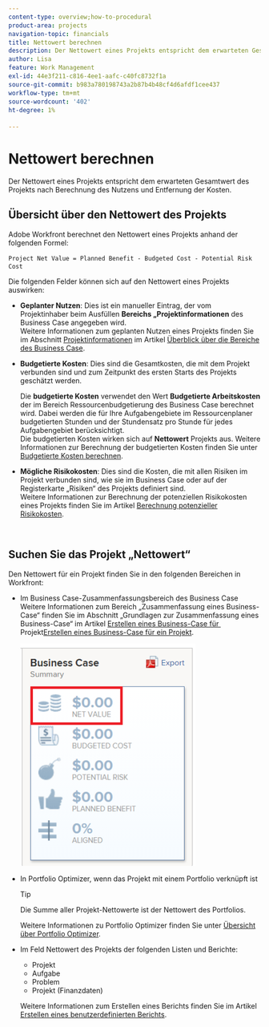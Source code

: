 ```yaml
---
content-type: overview;how-to-procedural
product-area: projects
navigation-topic: financials
title: Nettowert berechnen
description: Der Nettowert eines Projekts entspricht dem erwarteten Gesamtwert des Projekts nach Berechnung des Nutzens und Entfernung der Kosten.
author: Lisa
feature: Work Management
exl-id: 44e3f211-c816-4ee1-aafc-c40fc8732f1a
source-git-commit: b983a780198743a2b87b4b48cf4d6afdf1cee437
workflow-type: tm+mt
source-wordcount: '402'
ht-degree: 1%

---
```


# Nettowert berechnen

Der Nettowert eines Projekts entspricht dem erwarteten Gesamtwert des Projekts nach Berechnung des Nutzens und Entfernung der Kosten.

## Übersicht über den Nettowert des Projekts

Adobe Workfront berechnet den Nettowert eines Projekts anhand der folgenden Formel:

```
Project Net Value = Planned Benefit - Budgeted Cost - Potential Risk Cost
```

Die folgenden Felder können sich auf den Nettowert eines Projekts auswirken:

* **Geplanter Nutzen**: Dies ist ein manueller Eintrag, der vom Projektinhaber beim Ausfüllen **Bereichs „Projektinformationen** des Business Case angegeben wird.\
  Weitere Informationen zum geplanten Nutzen eines Projekts finden Sie im Abschnitt [Projektinformationen](../../../manage-work/projects/define-a-business-case/areas-of-business-case.md#project-info) im Artikel [Überblick über die Bereiche des Business Case](../../../manage-work/projects/define-a-business-case/areas-of-business-case.md).

* **Budgetierte Kosten**: Dies sind die Gesamtkosten, die mit dem Projekt verbunden sind und zum Zeitpunkt des ersten Starts des Projekts geschätzt werden.

  Die **budgetierte Kosten** verwendet den Wert **Budgetierte Arbeitskosten** der im Bereich Ressourcenbudgetierung des Business Case berechnet wird. Dabei werden die für Ihre Aufgabengebiete im Ressourcenplaner budgetierten Stunden und der Stundensatz pro Stunde für jedes Aufgabengebiet berücksichtigt.\
  Die budgetierten Kosten wirken sich auf **Nettowert** Projekts aus. Weitere Informationen zur Berechnung der budgetierten Kosten finden Sie unter [Budgetierte Kosten berechnen](../../../manage-work/projects/project-finances/budgeted-cost.md).

* **Mögliche Risikokosten**: Dies sind die Kosten, die mit allen Risiken im Projekt verbunden sind, wie sie im Business Case oder auf der Registerkarte „Risiken“ des Projekts definiert sind.\
  Weitere Informationen zur Berechnung der potenziellen Risikokosten eines Projekts finden Sie im Artikel [Berechnung potenzieller Risikokosten](../../../manage-work/projects/project-finances/potential-risk-cost.md).

   

## Suchen Sie das Projekt „Nettowert“

Den Nettowert für ein Projekt finden Sie in den folgenden Bereichen in Workfront:

* Im Business Case-Zusammenfassungsbereich des Business Case \
  Weitere Informationen zum Bereich „Zusammenfassung eines Business-Case“ finden Sie im Abschnitt „Grundlagen zur Zusammenfassung eines Business-Case“ im Artikel [Erstellen eines Business-Case für &#x200B;](../../../manage-work/projects/define-a-business-case/create-business-case.md) Projekt[Erstellen eines Business-Case für ein Projekt](../../../manage-work/projects/define-a-business-case/create-business-case.md).

  ![Nettowert im Business Case](assets/net-value-on-business-case-summary-highlighted-350x444.png)

* In Portfolio Optimizer, wenn das Projekt mit einem Portfolio verknüpft ist

  >[!TIP]
  >
  >Die Summe aller Projekt-Nettowerte ist der Nettowert des Portfolios.

  Weitere Informationen zu Portfolio Optimizer finden Sie unter [Übersicht über Portfolio Optimizer](../../../manage-work/portfolios/portfolio-optimizer/portfolio-optimizer-overview.md).

* Im Feld Nettowert des Projekts der folgenden Listen und Berichte:

   * Projekt
   * Aufgabe
   * Problem
   * Projekt (Finanzdaten)

  Weitere Informationen zum Erstellen eines Berichts finden Sie im Artikel [Erstellen eines benutzerdefinierten Berichts](../../../reports-and-dashboards/reports/creating-and-managing-reports/create-custom-report.md).
